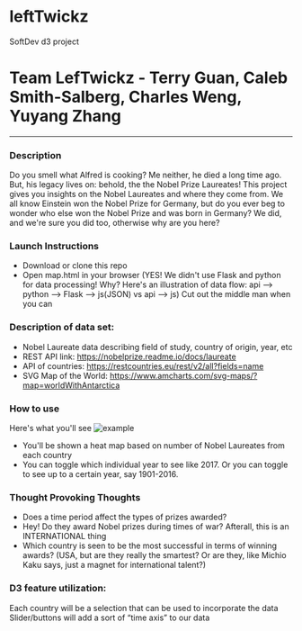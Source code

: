 # leftTwickz
SoftDev d3 project

# Team LefTwickz - Terry Guan, Caleb Smith-Salberg, Charles Weng, Yuyang Zhang
---

### Description
Do you smell what Alfred is cooking? Me neither, he died a long time ago. But, his legacy lives on: behold, the the Nobel Prize Laureates! This project gives you insights on the Nobel Laureates and where they come from. We all know Einstein won the Nobel Prize for Germany, but do you ever beg to wonder who else won the Nobel Prize and was born in Germany? We did, and we're sure you did too, otherwise why are you here?

### Launch Instructions
 * Download or clone this repo
 * Open map.html in your browser
 (YES! We didn't use Flask and python for data processing! Why? Here's an illustration of data flow: api --> python --> Flask --> js(JSON) vs api --> js) Cut out the middle man when you can

###

### Description of data set:
 * Nobel Laureate data describing field of study, country of origin, year, etc
 * REST API link: https://nobelprize.readme.io/docs/laureate
 * API of countries: https://restcountries.eu/rest/v2/all?fields=name
 * SVG Map of the World: https://www.amcharts.com/svg-maps/?map=worldWithAntarctica

### How to use
Here's what you'll see
![example](readmeFiles/worldHigh.svg "what you'll see")

 * You'll be shown a heat map based on number of Nobel Laureates from each country
 * You can toggle which individual year to see like 2017. Or you can toggle to see up to a certain year, say 1901-2016.

### Thought Provoking Thoughts
 * Does a time period affect the types of prizes awarded?
 * Hey! Do they award Nobel prizes during times of war? Afterall, this is an INTERNATIONAL thing
 * Which country is seen to be the most successful in terms of winning awards? (USA, but are they really the smartest? Or are they, like Michio Kaku says, just a magnet for international talent?)

### D3 feature utilization:
Each country will be a selection that can be used to incorporate the data
Slider/buttons will add a sort of “time axis” to our data
